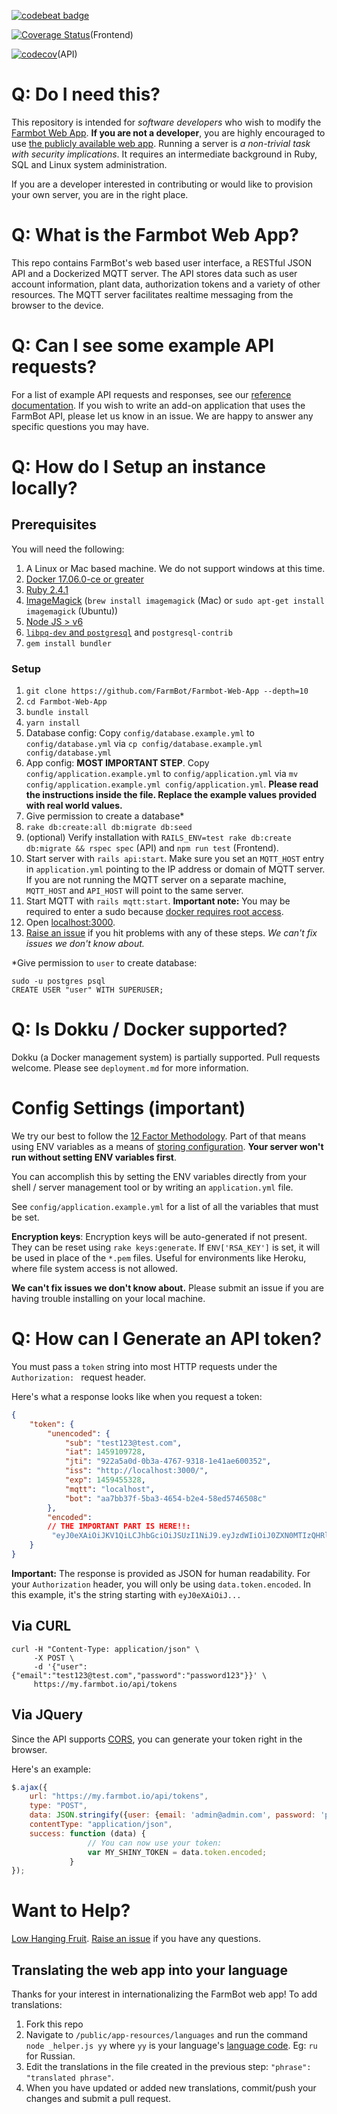[![codebeat badge](https://codebeat.co/badges/7b023dc5-6509-42af-ad6e-ec0b8262ef13)](https://codebeat.co/projects/github-com-rickcarlino-farmbot-web-app-master)


[![Coverage Status](https://coveralls.io/repos/github/FarmBot/Farmbot-Web-App/badge.svg)](https://coveralls.io/github/FarmBot/Farmbot-Web-App)(Frontend)


[![codecov](https://codecov.io/gh/FarmBot/Farmbot-Web-App/branch/master/graph/badge.svg)](https://codecov.io/gh/FarmBot/Farmbot-Web-App)(API)

# Q: Do I need this?

This repository is intended for *software developers* who wish to modify the [Farmbot Web App](http://my.farmbot.io/). **If you are not a developer**, you are highly encouraged to use [the publicly available web app](http://my.farmbot.io/). Running a server is *a non-trivial task with security implications*. It requires an intermediate background in Ruby, SQL and Linux system administration.

If you are a developer interested in contributing or would like to provision your own server, you are in the right place.

# Q: What is the Farmbot Web App?

This repo contains FarmBot's web based user interface, a RESTful JSON API and a Dockerized MQTT server. The API stores data such as user account information, plant data, authorization tokens and a variety of other resources. The MQTT server facilitates realtime messaging from the browser to the device.

# Q: Can I see some example API requests?

For a list of example API requests and responses, see our [reference documentation](https://gist.github.com/RickCarlino/10db2df375d717e9efdd3c2d9d8932af). If you wish to write an add-on application that uses the FarmBot API, please let us know in an issue. We are happy to answer any specific questions you may have.

# Q: How do I Setup an instance locally?

## Prerequisites

You will need the following:

 1. A Linux or Mac based machine. We do not support windows at this time.
 0. [Docker 17.06.0-ce or greater](https://docs.docker.com/engine/installation/)
 0. [Ruby 2.4.1](http://rvm.io/rvm/install)
 0. [ImageMagick](https://www.imagemagick.org/script/index.php) (`brew install imagemagick` (Mac) or `sudo apt-get install imagemagick` (Ubuntu))
 0. [Node JS > v6](https://nodejs.org/en/download/)
 0. [`libpq-dev` and `postgresql`](http://stackoverflow.com/questions/6040583/cant-find-the-libpq-fe-h-header-when-trying-to-install-pg-gem/6040822#6040822) and `postgresql-contrib`
 0. `gem install bundler`

### Setup

 1. `git clone https://github.com/FarmBot/Farmbot-Web-App --depth=10`
 0. `cd Farmbot-Web-App`
 0. `bundle install`
 0. `yarn install`
 0. Database config: Copy `config/database.example.yml` to `config/database.yml` via `cp config/database.example.yml config/database.yml`
 0. App config: **MOST IMPORTANT STEP**. Copy `config/application.example.yml` to `config/application.yml` via `mv config/application.example.yml config/application.yml`. **Please read the instructions inside the file. Replace the example values provided with real world values.**
 0. Give permission to create a database*
 0. `rake db:create:all db:migrate db:seed`
 0. (optional) Verify installation with `RAILS_ENV=test rake db:create db:migrate && rspec spec` (API) and `npm run test` (Frontend).
 0. Start server with `rails api:start`. Make sure you set an `MQTT_HOST` entry in `application.yml` pointing to the IP address or domain of  MQTT server. If you are not running the MQTT server on a separate machine, `MQTT_HOST` and `API_HOST` will point to the same server.
 0. Start MQTT with `rails mqtt:start`. **Important note:** You may be required to enter a sudo because [docker requires root access](https://docs.docker.com/engine/security/security/#docker-daemon-attack-surface).
 0. Open [localhost:3000](http://localhost:3000).
 0. [Raise an issue](https://github.com/FarmBot/Farmbot-Web-App/issues/new?title=Installation%20Failure) if you hit problems with any of these steps. *We can't fix issues we don't know about.*

\*Give permission to `user` to create database:
```
sudo -u postgres psql
CREATE USER "user" WITH SUPERUSER;
```

# Q: Is Dokku / Docker supported?

Dokku (a Docker management system) is partially supported. Pull requests welcome. Please see `deployment.md` for more information.

# Config Settings (important)

We try our best to follow the [12 Factor Methodology](https://12factor.net/). Part of that means using ENV variables as a means of [storing configuration](https://12factor.net/config). **Your server won't run without setting ENV variables first**.

You can accomplish this by setting the ENV variables directly from your shell / server management tool or by writing an `application.yml` file.

See `config/application.example.yml` for a list of all the variables that must be set.

**Encryption keys**: Encryption keys will be auto-generated if not present. They can be reset using `rake keys:generate`. If `ENV['RSA_KEY']` is set, it will be used in place of the `*.pem` files. Useful for environments like Heroku, where file system access is not allowed.

**We can't fix issues we don't know about.** Please submit an issue if you are having trouble installing on your local machine.

# Q: How can I Generate an API token?

You must pass a `token` string into most HTTP requests under the `Authorization: ` request header.

Here's what a response looks like when you request a token:

```json
{
    "token": {
        "unencoded": {
            "sub": "test123@test.com",
            "iat": 1459109728,
            "jti": "922a5a0d-0b3a-4767-9318-1e41ae600352",
            "iss": "http://localhost:3000/",
            "exp": 1459455328,
            "mqtt": "localhost",
            "bot": "aa7bb37f-5ba3-4654-b2e4-58ed5746508c"
        },
        "encoded":
        // THE IMPORTANT PART IS HERE!!:
         "eyJ0eXAiOiJKV1QiLCJhbGciOiJSUzI1NiJ9.eyJzdWIiOiJ0ZXN0MTIzQHRlc3QuY29tIiwiaWF0IjoxNDU5MTA5NzI4LCJqdGkiOiI5MjJhNWEwZC0wYjNhLTQ3NjctOTMxOC0xZTQxYWU2MDAzNTIiLCJpc3MiOiJodHRwOi8vbG9jYWxob3N0OjMwMDAvIiwiZXhwIjoxNDU5NDU1MzI4LCJtcXR0IjoibG9jYWxob3N0IiwiYm90IjoiYWE3YmIzN2YtNWJhMy00NjU0LWIyZTQtNThlZDU3NDY1MDhjIn0.KpkNGR9YH68AF3iHP48GormqXzspBJrDGm23aMFGyL_eRIN8iKzy4gw733SaJgFjmebJOqZkz3cly9P5ZpCKwlaxAyn9RvfjQgFcUK0mywWAAvKp5lHfOFLhBBGICTW1r4HcZBgY1zTzVBw4BqS4zM7Y0BAAsflYRdl4dDRG_236p9ETCj0MSYxFagfLLLq0W63943jSJtNwv_nzfqi3TTi0xASB14k5vYMzUDXrC-Z2iBdgmwAYUZUVTi2HsfzkIkRcTZGE7l-rF6lvYKIiKpYx23x_d7xGjnQb8hqbDmLDRXZJnSBY3zGY7oEURxncGBMUp4F_Yaf3ftg4Ry7CiA"
    }
}
```

**Important:** The response is provided as JSON for human readability. For your `Authorization` header, you will only be using `data.token.encoded`. In this example, it's the string starting with `eyJ0eXAiOiJ...`

## Via CURL

```
curl -H "Content-Type: application/json" \
     -X POST \
     -d '{"user":{"email":"test123@test.com","password":"password123"}}' \
     https://my.farmbot.io/api/tokens
```

## Via JQuery

Since the API supports [CORS](http://enable-cors.org/), you can generate your token right in the browser.

Here's an example:

```javascript
$.ajax({
    url: "https://my.farmbot.io/api/tokens",
    type: "POST",
    data: JSON.stringify({user: {email: 'admin@admin.com', password: 'password123'}}),
    contentType: "application/json",
    success: function (data) {
                 // You can now use your token:
                 var MY_SHINY_TOKEN = data.token.encoded;
             }
});
```


# Want to Help?

[Low Hanging Fruit](https://github.com/FarmBot/Farmbot-Web-App/search?utf8=%E2%9C%93&q=todo). [Raise an issue](https://github.com/FarmBot/Farmbot-Web-App/issues/new?title=Question%20about%20a%20TODO) if you have any questions.

## Translating the web app into your language

Thanks for your interest in internationalizing the FarmBot web app! To add translations:

1. Fork this repo
0. Navigate to `/public/app-resources/languages` and run the command `node _helper.js yy` where `yy` is your language's [language code](http://www.science.co.il/Language/Locale-codes.php). Eg: `ru` for Russian.
0. Edit the translations in the file created in the previous step: `"phrase": "translated phrase"`.
0. When you have updated or added new translations, commit/push your changes and submit a pull request.
